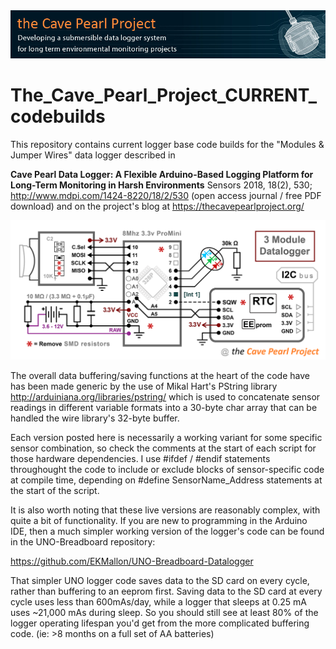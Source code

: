 <img src="https://github.com/EKMallon/The_Cave_Pearl_Project_CURRENT_codebuilds/blob/master/images/CavePearlProjectBanner_130x850px.jpg">

# The_Cave_Pearl_Project_CURRENT_codebuilds

This repository contains current logger base code builds for the  "Modules &amp; Jumper Wires" data logger described in 

**Cave Pearl Data Logger: A Flexible Arduino-Based Logging Platform for Long-Term Monitoring in Harsh Environments**
Sensors 2018, 18(2), 530; http://www.mdpi.com/1424-8220/18/2/530  (open access journal / free PDF download)  and on the project's blog at  https://thecavepearlproject.org/ 

<img src="https://github.com/EKMallon/The_Cave_Pearl_Project_CURRENT_codebuilds/blob/master/images/20180210_CavePearlLogger_ProMiniVariant_1240pix.png">

The overall data buffering/saving functions at the heart of the code have has been made generic by the use of
Mikal Hart's PString library  http://arduiniana.org/libraries/pstring/  which is used to concatenate sensor 
readings in different variable formats into a 30-byte char array that can be handled the wire library's 32-byte buffer.

Each version posted here is necessarily a working variant for some specific sensor combination, so check the comments at the start 
of each script for those hardware dependencies. I use #ifdef / #endif statements throughought the code to include or exclude 
blocks of sensor-specific code at compile time, depending on #define SensorName_Address statements at the start of the script.

It is also worth noting that these live versions are reasonably complex, with quite a bit of functionality. If you are new to programming in the Arduino IDE, then a much simpler working version of the logger's code can be found in the UNO-Breadboard repository:

https://github.com/EKMallon/UNO-Breadboard-Datalogger

That simpler UNO logger code saves data to the SD card on every cycle, rather than buffering to an eeprom first. Saving data to the SD card at every cycle uses less than 600mAs/day, while a logger that sleeps at 0.25 mA uses ~21,000 mAs during sleep. So you should still see at least 80% of the logger operating lifespan you'd get from the more complicated buffering code. (ie: >8 months on a full set of AA batteries)
